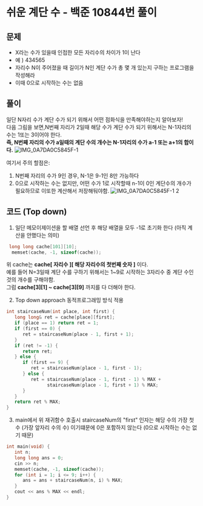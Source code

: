 # 쉬운 계단 수 - 백준 10844번 풀이 
 
## 문제 
- X라는 수가 있을때 인접한 모든 자리수의 차이가 1이 난다
- 예 ) 434565 
- 자리수 N이 주어졌을 때 길이가 N인 계단 수가 총 몇 개 있는지 구하는 프로그램을 작성해라 
- 이때 0으로 시작하는 수는 없음 

## 풀이 
일단 N자리 수가 계단 수가 되기 위해서 어떤 점화식을 만족해야하는지 알아보자!   
다음 그림을 보면,N번째 자리가 2일때 해당 수가 계단 수가 되기 위해서는 N-1자리의 수는 1또는 3이어야 한다.   
__즉, N번째 자리의 수가 a일때의 계단 수의 개수는 N-1자리의 수가 a-1 또는 a+1의 합이다.__ 
![IMG_0A7DA0C5845F-1](https://user-images.githubusercontent.com/52744390/110697419-acda6600-822f-11eb-8f06-3d39de9489db.jpeg)
   
여기서 주의 할점은: 
1. N번째 자리의 수가 9인 경우, N-1은 9-1인 8만 가능하다 
2. 0으로 시작하는 수는 없지만, 어떤 수가 1로 시작할때 n-1이 0인 계단수의 개수가 필요하므로 이또한 계산해서 저장해둬야함. 
![IMG_0A7DA0C5845F-1 2](https://user-images.githubusercontent.com/52744390/110697412-aa780c00-822f-11eb-8a9d-a532f29e14fc.jpeg)
   
## 코드 (Top down) 
1. 일단 메모이제이션을 할 배열 선언 후 해당 배열을 모두 -1로 초기화 한다 (아직 계산을 안했다는 의미) 
```cpp
 long long cache[101][10];
  memset(cache, -1, sizeof(cache));
```
위 cache는 __cache[ 자리수 ][ 해당 자리수의 첫번째 숫자 ]__ 이다.   
예를 들어 N=3일때 계단 수를 구하기 위해서는 1~9로 시작하는 3자리수 중 계단 수인 것의 개수를 구해야함.   
그럼 __cache[3][1] ~ cache[3][9]__ 까지를 다 더해야 한다. 
   
2. Top down approach 동적프로그래밍 방식 적용 
```cpp
int staircaseNum(int place, int first) {
   long long& ret = cache[place][first];
   if (place == 1) return ret = 1;
   if (first == 0) {
      ret = staircaseNum(place - 1, first + 1);
   }
   if (ret != -1) {
      return ret;
   } else {
      if (first == 9) {
         ret = staircaseNum(place - 1, first - 1);
      } else {
         ret = staircaseNum(place - 1, first - 1) % MAX +
               staircaseNum(place - 1, first + 1) % MAX;
      }
   }
   return ret % MAX;
}
```
   
3. main에서 위 재귀함수 호출시 staircaseNum의 "first" 인자는 해당 수의 가장 첫 수 (가장 앞자리 수의 수) 이기떄문에 0은 포함하지 않는다 (0으로 시작하는 수는 없기 때문) 
```cpp
int main(void) {
   int n;
   long long ans = 0;
   cin >> n;
   memset(cache, -1, sizeof(cache));
   for (int i = 1; i <= 9; i++) {
      ans = ans + staircaseNum(n, i) % MAX;
   }
   cout << ans % MAX << endl;
}
```

